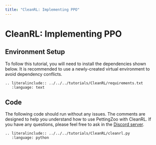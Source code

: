 ```yaml
---
title: "CleanRL: Implementing PPO"
---
```


# CleanRL: Implementing PPO

## Environment Setup
To follow this tutorial, you will need to install the dependencies shown below. It is recommended to use a newly-created virtual environment to avoid dependency conflicts.
```{eval-rst}
.. literalinclude:: ../../../tutorials/CleanRL/requirements.txt
   :language: text
```

## Code
The following code should run without any issues. The comments are designed to help you understand how to use PettingZoo with CleanRL. If you have any questions, please feel free to ask in the [Discord server](https://discord.gg/nhvKkYa6qX).
```{eval-rst}
.. literalinclude:: ../../../tutorials/CleanRL/cleanrl.py
   :language: python
```